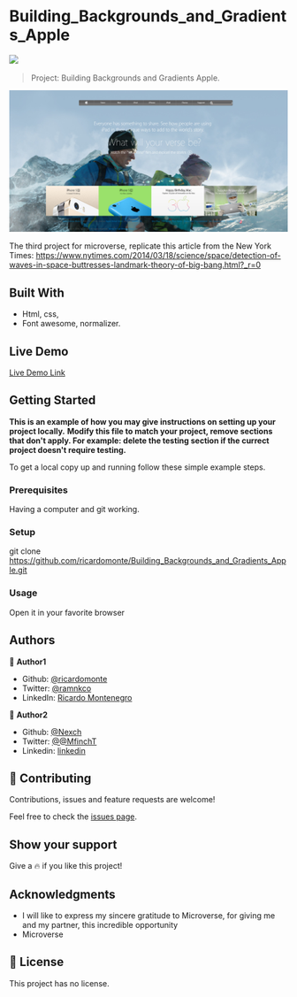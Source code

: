 # Building_Backgrounds_and_Gradients_Apple

![](https://img.shields.io/badge/Microverse-blueviolet)

> Project: Building Backgrounds and Gradients Apple.

![screenshot](./photos/Screenshot.jpg)

The third project for microverse, replicate this article from the New York Times: https://www.nytimes.com/2014/03/18/science/space/detection-of-waves-in-space-buttresses-landmark-theory-of-big-bang.html?_r=0

## Built With

- Html, css,
- Font awesome, normalizer.

## Live Demo

[Live Demo Link](https://ricardomonte.github.io/Building_Backgrounds_and_Gradients_Apple/. )


## Getting Started

**This is an example of how you may give instructions on setting up your project locally.**
**Modify this file to match your project, remove sections that don't apply. For example: delete the testing section if the currect project doesn't require testing.**


To get a local copy up and running follow these simple example steps.

### Prerequisites
Having a computer and git working.
### Setup
git clone https://github.com/ricardomonte/Building_Backgrounds_and_Gradients_Apple.git
### Usage
Open it in your favorite browser

## Authors

👤 **Author1**

- Github: [@ricardomonte](https://github.com/ricardomonte)
- Twitter: [@ramnkco](https://twitter.com/ramnkco)
- LinkedIn: [Ricardo Montenegro](https://www.linkedin.com/in/ricardo-antonio-montenegro-nu%C3%B1ez-87a74944/)

👤 **Author2**

- Github: [@Nexch](https://github.com/Nexch)
- Twitter: [@@MfinchT](https://twitter.com/MfinchT)
- Linkedin: [linkedin](www.linkedin.com/in/Nexch)

## 🤝 Contributing

Contributions, issues and feature requests are welcome!

Feel free to check the [issues page](issues/).

## Show your support

Give a :fire: if you like this project!

## Acknowledgments

- I will like to express my sincere gratitude to Microverse, for giving me and my partner, this incredible opportunity
- Microverse

## 📝 License

This project has no license.
